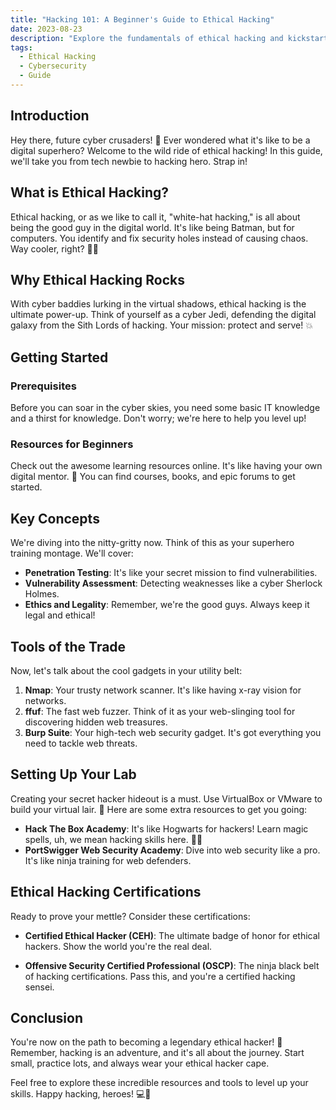 ```yaml
---
title: "Hacking 101: A Beginner's Guide to Ethical Hacking"
date: 2023-08-23
description: "Explore the fundamentals of ethical hacking and kickstart your journey into the world of cybersecurity."
tags:
  - Ethical Hacking
  - Cybersecurity
  - Guide
---
```


## Introduction

Hey there, future cyber crusaders! 🚀 Ever wondered what it's like to be a digital superhero? Welcome to the wild ride of ethical hacking! In this guide, we'll take you from tech newbie to hacking hero. Strap in!

## What is Ethical Hacking?

Ethical hacking, or as we like to call it, "white-hat hacking," is all about being the good guy in the digital world. It's like being Batman, but for computers. You identify and fix security holes instead of causing chaos. Way cooler, right? 🦸‍♂️

## Why Ethical Hacking Rocks

With cyber baddies lurking in the virtual shadows, ethical hacking is the ultimate power-up. Think of yourself as a cyber Jedi, defending the digital galaxy from the Sith Lords of hacking. Your mission: protect and serve! 💥

## Getting Started

### Prerequisites

Before you can soar in the cyber skies, you need some basic IT knowledge and a thirst for knowledge. Don't worry; we're here to help you level up!

### Resources for Beginners

Check out the awesome learning resources online. It's like having your own digital mentor. 🤖 You can find courses, books, and epic forums to get started.

## Key Concepts

We're diving into the nitty-gritty now. Think of this as your superhero training montage. We'll cover:

- **Penetration Testing**: It's like your secret mission to find vulnerabilities.
- **Vulnerability Assessment**: Detecting weaknesses like a cyber Sherlock Holmes.
- **Ethics and Legality**: Remember, we're the good guys. Always keep it legal and ethical!

## Tools of the Trade

Now, let's talk about the cool gadgets in your utility belt:

1. **Nmap**: Your trusty network scanner. It's like having x-ray vision for networks.
2. **ffuf**: The fast web fuzzer. Think of it as your web-slinging tool for discovering hidden web treasures.
3. **Burp Suite**: Your high-tech web security gadget. It's got everything you need to tackle web threats.

## Setting Up Your Lab

Creating your secret hacker hideout is a must. Use VirtualBox or VMware to build your virtual lair. 🏰 Here are some extra resources to get you going:

- **Hack The Box Academy**: It's like Hogwarts for hackers! Learn magic spells, uh, we mean hacking skills here. 🧙‍♂️
- **PortSwigger Web Security Academy**: Dive into web security like a pro. It's like ninja training for web defenders.

## Ethical Hacking Certifications

Ready to prove your mettle? Consider these certifications:

- **Certified Ethical Hacker (CEH)**: The ultimate badge of honor for ethical hackers. Show the world you're the real deal.

- **Offensive Security Certified Professional (OSCP)**: The ninja black belt of hacking certifications. Pass this, and you're a certified hacking sensei.

## Conclusion

You're now on the path to becoming a legendary ethical hacker! 🎉 Remember, hacking is an adventure, and it's all about the journey. Start small, practice lots, and always wear your ethical hacker cape.

Feel free to explore these incredible resources and tools to level up your skills. Happy hacking, heroes! 💻🌟